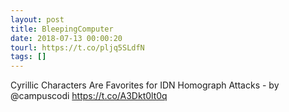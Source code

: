 ```yaml
---
layout: post
title: BleepingComputer
date: 2018-07-13 00:00:20
tourl: https://t.co/pljq5SLdfN
tags: []
---
```

Cyrillic Characters Are Favorites for IDN Homograph Attacks - by @campuscodi
https://t.co/A3Dkt0lt0q